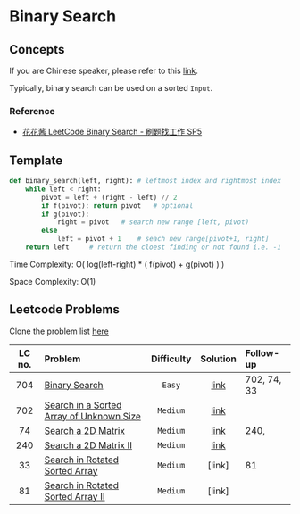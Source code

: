# Binary Search

## Concepts

If you are Chinese speaker, please refer to this [link](https://www.youtube.com/watch?v=v57lNF2mb_s).

Typically, binary search can be used on a sorted `Input`.

### Reference

- [花花酱 LeetCode Binary Search - 刷题找工作 SP5](https://www.youtube.com/watch?v=v57lNF2mb_s)

## Template

```python
def binary_search(left, right): # leftmost index and rightmost index
    while left < right:
        pivot = left + (right - left) // 2
        if f(pivot): return pivot   # optional
        if g(pivot):
            right = pivot   # search new range [left, pivot)
        else
            left = pivot + 1    # seach new range[pivot+1, right]
    return left     # return the cloest finding or not found i.e. -1
```

Time Complexity: O( log(left-right) \* ( f(pivot) + g(pivot) ) )

Space Complexity: O(1)

## Leetcode Problems

Clone the problem list [here](https://leetcode.com/list/xicd2ynj)

| LC no. | Problem                                                                                                             | Difficulty |                                                             Solution                                                             | Follow-up   |
| :----: | :------------------------------------------------------------------------------------------------------------------ | :--------: | :------------------------------------------------------------------------------------------------------------------------------: | :---------- |
|  704   | [Binary Search](https://leetcode.com/problems/binary-search/)                                                       |   `Easy`   |       [link](https://github.com/justin830827/I-WANT-TO-FIND-A-JOB/blob/master/Algorithms/Binary%20Search/binarySearch.py)        | 702, 74, 33 |
|  702   | [Search in a Sorted Array of Unknown Size](https://leetcode.com/problems/search-in-a-sorted-array-of-unknown-size/) |  `Medium`  | [link](https://github.com/justin830827/I-WANT-TO-FIND-A-JOB/blob/master/Algorithms/Binary%20Search/binarySearch_unknown_size.py) |             |
|   74   | [Search a 2D Matrix](https://leetcode.com/problems/search-a-2d-matrix/)                                             |  `Medium`  |    [link](https://github.com/justin830827/I-WANT-TO-FIND-A-JOB/blob/master/Algorithms/Binary%20Search/binarySearch_matrix.py)    | 240,        |
|  240   | [Search a 2D Matrix II](https://leetcode.com/problems/search-a-2d-matrix-ii/)                                       |  `Medium`  |   [link](https://github.com/justin830827/I-WANT-TO-FIND-A-JOB/blob/master/Algorithms/Binary%20Search/binarySearch_matrixII.py)   |             |
|   33   | [Search in Rotated Sorted Array](https://leetcode.com/problems/search-in-rotated-sorted-array/)                     |  `Medium`  |                                                              [link]                                                              | 81          |
|   81   | [Search in Rotated Sorted Array II](https://leetcode.com/problems/search-in-rotated-sorted-array-ii/)               |  `Medium`  |                                                              [link]                                                              |             |

